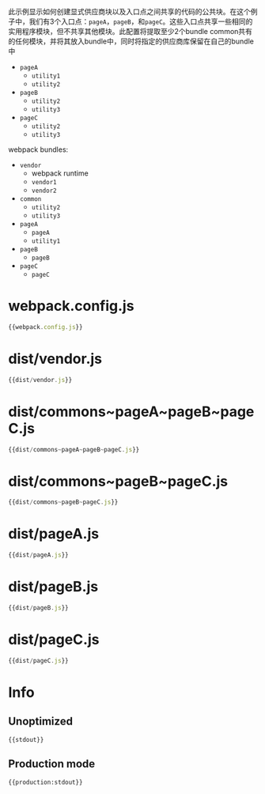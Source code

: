 此示例显示如何创建显式供应商块以及入口点之间共享的代码的公共块。在这个例子中，我们有3个入口点：`pageA`，`pageB`，和`pageC`。这些入口点共享一些相同的实用程序模块，但不共享其他模块。此配置将提取至少2个bundle common共有的任何模块，并将其放入bundle中，同时将指定的供应商库保留在自己的bundle中

- `pageA`
  - `utility1`
  - `utility2`
- `pageB`
  - `utility2`
  - `utility3`
- `pageC`
  - `utility2`
  - `utility3`

webpack bundles:

- `vendor`
  - webpack runtime
  - `vendor1`
  - `vendor2`
- `common`
  - `utility2`
  - `utility3`
- `pageA`
  - `pageA`
  - `utility1`
- `pageB`
  - `pageB`
- `pageC`
  - `pageC`

# webpack.config.js

``` javascript
{{webpack.config.js}}
```

# dist/vendor.js

``` javascript
{{dist/vendor.js}}
```

# dist/commons~pageA~pageB~pageC.js

``` javascript
{{dist/commons~pageA~pageB~pageC.js}}
```

# dist/commons~pageB~pageC.js

``` javascript
{{dist/commons~pageB~pageC.js}}
```

# dist/pageA.js

``` javascript
{{dist/pageA.js}}
```

# dist/pageB.js

``` javascript
{{dist/pageB.js}}
```

# dist/pageC.js

``` javascript
{{dist/pageC.js}}
```

# Info

## Unoptimized

```
{{stdout}}
```

## Production mode

```
{{production:stdout}}
```
